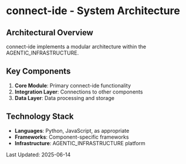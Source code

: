# connect-ide - System Architecture

## Architectural Overview

connect-ide implements a modular architecture within the AGENTIC_INFRASTRUCTURE.

## Key Components

1. **Core Module**: Primary connect-ide functionality
2. **Integration Layer**: Connections to other components
3. **Data Layer**: Data processing and storage

## Technology Stack

- **Languages**: Python, JavaScript, as appropriate
- **Frameworks**: Component-specific frameworks
- **Infrastructure**: AGENTIC_INFRASTRUCTURE platform

Last Updated: 2025-06-14
